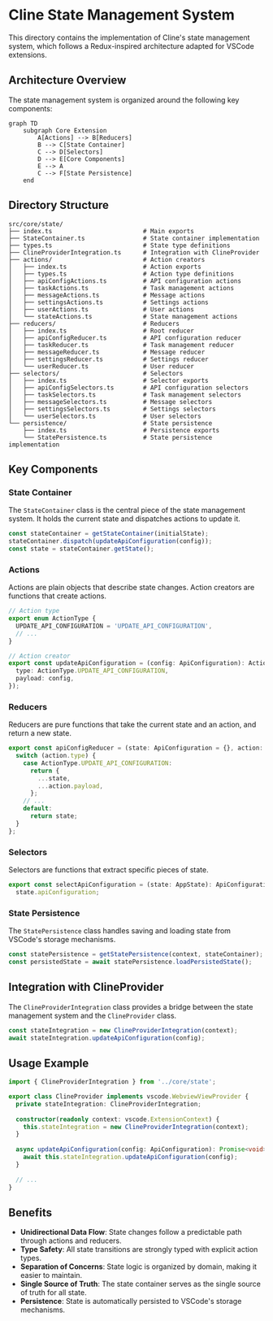 # Cline State Management System

This directory contains the implementation of Cline's state management system, which follows a Redux-inspired architecture adapted for VSCode extensions.

## Architecture Overview

The state management system is organized around the following key components:

```mermaid
graph TD
    subgraph Core Extension
        A[Actions] --> B[Reducers]
        B --> C[State Container]
        C --> D[Selectors]
        D --> E[Core Components]
        E --> A
        C --> F[State Persistence]
    end
```

## Directory Structure

```
src/core/state/
├── index.ts                         # Main exports
├── StateContainer.ts                # State container implementation
├── types.ts                         # State type definitions
├── ClineProviderIntegration.ts      # Integration with ClineProvider
├── actions/                         # Action creators
│   ├── index.ts                     # Action exports
│   ├── types.ts                     # Action type definitions
│   ├── apiConfigActions.ts          # API configuration actions
│   ├── taskActions.ts               # Task management actions
│   ├── messageActions.ts            # Message actions
│   ├── settingsActions.ts           # Settings actions
│   ├── userActions.ts               # User actions
│   └── stateActions.ts              # State management actions
├── reducers/                        # Reducers
│   ├── index.ts                     # Root reducer
│   ├── apiConfigReducer.ts          # API configuration reducer
│   ├── taskReducer.ts               # Task management reducer
│   ├── messageReducer.ts            # Message reducer
│   ├── settingsReducer.ts           # Settings reducer
│   └── userReducer.ts               # User reducer
├── selectors/                       # Selectors
│   ├── index.ts                     # Selector exports
│   ├── apiConfigSelectors.ts        # API configuration selectors
│   ├── taskSelectors.ts             # Task management selectors
│   ├── messageSelectors.ts          # Message selectors
│   ├── settingsSelectors.ts         # Settings selectors
│   └── userSelectors.ts             # User selectors
└── persistence/                     # State persistence
    ├── index.ts                     # Persistence exports
    └── StatePersistence.ts          # State persistence implementation
```

## Key Components

### State Container

The `StateContainer` class is the central piece of the state management system. It holds the current state and dispatches actions to update it.

```typescript
const stateContainer = getStateContainer(initialState);
stateContainer.dispatch(updateApiConfiguration(config));
const state = stateContainer.getState();
```

### Actions

Actions are plain objects that describe state changes. Action creators are functions that create actions.

```typescript
// Action type
export enum ActionType {
  UPDATE_API_CONFIGURATION = 'UPDATE_API_CONFIGURATION',
  // ...
}

// Action creator
export const updateApiConfiguration = (config: ApiConfiguration): Action => ({
  type: ActionType.UPDATE_API_CONFIGURATION,
  payload: config,
});
```

### Reducers

Reducers are pure functions that take the current state and an action, and return a new state.

```typescript
export const apiConfigReducer = (state: ApiConfiguration = {}, action: Action): ApiConfiguration => {
  switch (action.type) {
    case ActionType.UPDATE_API_CONFIGURATION:
      return {
        ...state,
        ...action.payload,
      };
    // ...
    default:
      return state;
  }
};
```

### Selectors

Selectors are functions that extract specific pieces of state.

```typescript
export const selectApiConfiguration = (state: AppState): ApiConfiguration => 
  state.apiConfiguration;
```

### State Persistence

The `StatePersistence` class handles saving and loading state from VSCode's storage mechanisms.

```typescript
const statePersistence = getStatePersistence(context, stateContainer);
const persistedState = await statePersistence.loadPersistedState();
```

## Integration with ClineProvider

The `ClineProviderIntegration` class provides a bridge between the state management system and the `ClineProvider` class.

```typescript
const stateIntegration = new ClineProviderIntegration(context);
await stateIntegration.updateApiConfiguration(config);
```

## Usage Example

```typescript
import { ClineProviderIntegration } from '../core/state';

export class ClineProvider implements vscode.WebviewViewProvider {
  private stateIntegration: ClineProviderIntegration;
  
  constructor(readonly context: vscode.ExtensionContext) {
    this.stateIntegration = new ClineProviderIntegration(context);
  }
  
  async updateApiConfiguration(config: ApiConfiguration): Promise<void> {
    await this.stateIntegration.updateApiConfiguration(config);
  }
  
  // ...
}
```

## Benefits

- **Unidirectional Data Flow**: State changes follow a predictable path through actions and reducers.
- **Type Safety**: All state transitions are strongly typed with explicit action types.
- **Separation of Concerns**: State logic is organized by domain, making it easier to maintain.
- **Single Source of Truth**: The state container serves as the single source of truth for all state.
- **Persistence**: State is automatically persisted to VSCode's storage mechanisms.
